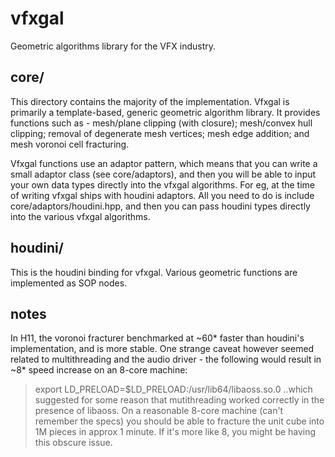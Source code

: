 vfxgal
======

Geometric algorithms library for the VFX industry.

core/
-----
This directory contains the majority of the implementation. Vfxgal is primarily a template-based, generic geometric
algorithm library. It provides functions such as - mesh/plane clipping (with closure); mesh/convex hull clipping;
removal of degenerate mesh vertices; mesh edge addition; and mesh voronoi cell fracturing.

Vfxgal functions use an adaptor pattern, which means that you can write a small adaptor class (see core/adaptors),
and then you will be able to input your own data types directly into the vfxgal algorithms. For eg, at the time of
writing vfxgal ships with houdini adaptors. All you need to do is include core/adaptors/houdini.hpp, and then you
can pass houdini types directly into the various vfxgal algorithms.

houdini/
--------
This is the houdini binding for vfxgal. Various geometric functions are implemented as SOP nodes.

notes
-----
In H11, the voronoi fracturer benchmarked at ~60* faster than houdini's implementation, and is more stable. One 
strange caveat however seemed related to multithreading and the audio driver - the following would result in ~8* 
speed increase on an 8-core machine:
> export LD_PRELOAD=$LD_PRELOAD:/usr/lib64/libaoss.so.0
..which suggested for some reason that mutithreading worked correctly in the presence of libaoss. On a reasonable
8-core machine (can't remember the specs) you should be able to fracture the unit cube into 1M pieces in approx
1 minute. If it's more like 8, you might be having this obscure issue.
